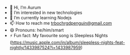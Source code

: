 - 👋 Hi, I’m Aurum
- 👀 I’m interested in new technologies
- 🌱 I’m currently learning Nodejs
- 📫 How to reach me trbochrgdpenguin@gmail.com
- 😄 Pronouns: he/him/smart
- ⚡ Fun fact: My favourite song is Sleepless Nights (https://music.apple.com/in/album/sleepless-nights-feat-nightly/1433987524?i=1433987959)

<!---
aurum-dee/aurum-dee is a ✨ special ✨ repository because its `README.md` (this file) appears on your GitHub profile.
You can click the Preview link to take a look at your changes.
--->
